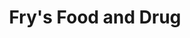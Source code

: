 ---
title: "Fry's Food and Drug"
url: /phoenix/frys-food-and-drug-north-daisy-mountain-drive/
shop: Supermarkt
---